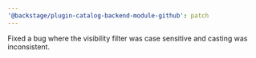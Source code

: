 ```yaml
---
'@backstage/plugin-catalog-backend-module-github': patch
---
```


Fixed a bug where the visibility filter was case sensitive and casting was inconsistent.

